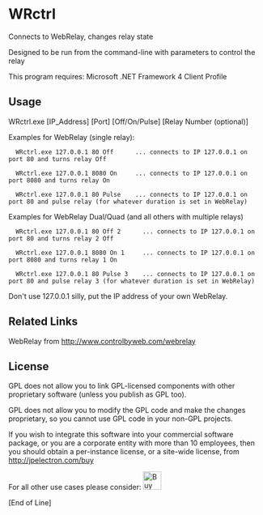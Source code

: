 # WRctrl

Connects to WebRelay, changes relay state

Designed to be run from the command-line with parameters to control the relay

This program requires: Microsoft .NET Framework 4 Client Profile

## Usage

WRctrl.exe [IP_Address] [Port] [Off/On/Pulse] [Relay Number (optional)]

   Examples for WebRelay (single relay):

      WRctrl.exe 127.0.0.1 80 Off      ... connects to IP 127.0.0.1 on port 80 and turns relay Off

      WRctrl.exe 127.0.0.1 8080 On     ... connects to IP 127.0.0.1 on port 8080 and turns relay On

      WRctrl.exe 127.0.0.1 80 Pulse    ... connects to IP 127.0.0.1 on port 80 and pulse relay (for whatever duration is set in WebRelay)

   Examples for WebRelay Dual/Quad (and all others with multiple relays)

      WRctrl.exe 127.0.0.1 80 Off 2      ... connects to IP 127.0.0.1 on port 80 and turns relay 2 Off

      WRctrl.exe 127.0.0.1 8080 On 1     ... connects to IP 127.0.0.1 on port 8080 and turns relay 1 On

      WRctrl.exe 127.0.0.1 80 Pulse 3    ... connects to IP 127.0.0.1 on port 80 and pulse relay 3 (for whatever duration is set in WebRelay)

Don't use 127.0.0.1 silly, put the IP address of your own WebRelay.

## Related Links

WebRelay from http://www.controlbyweb.com/webrelay

## License

GPL does not allow you to link GPL-licensed components with other proprietary software (unless you publish as GPL too).

GPL does not allow you to modify the GPL code and make the changes proprietary, so you cannot use GPL code in your non-GPL projects.

If you wish to integrate this software into your commercial software package, or you are a corporate entity with more than 10 employees, then you should obtain a per-instance license, or a site-wide license, from http://jpelectron.com/buy

For all other use cases please consider: <a href='https://ko-fi.com/C0C54S4JF' target='_blank'><img height='36' style='border:0px;height:36px;' src='https://cdn.ko-fi.com/cdn/kofi2.png?v=2' border='0' alt='Buy Me a Coffee at ko-fi.com' /></a>

[End of Line]
